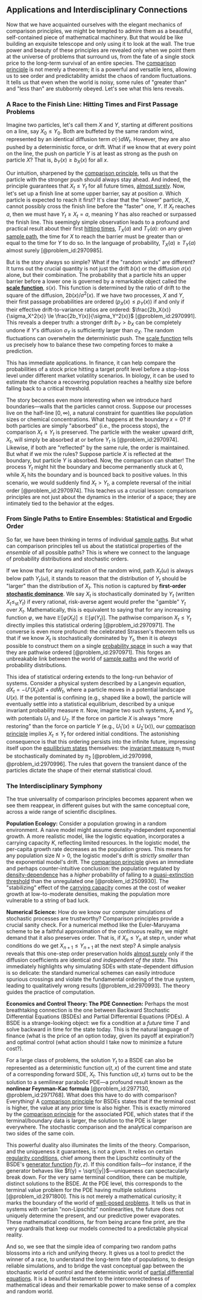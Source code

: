 ## Applications and Interdisciplinary Connections

Now that we have acquainted ourselves with the elegant mechanics of comparison principles, we might be tempted to admire them as a beautiful, self-contained piece of mathematical machinery. But that would be like building an exquisite telescope and only using it to look at the wall. The true power and beauty of these principles are revealed only when we point them at the universe of problems that surround us, from the fate of a single stock price to the long-term survival of an entire species. The [comparison principle](@article_id:165069) is not merely a theorem; it is a powerful and versatile lens, allowing us to see order and predictability amidst the chaos of random fluctuations. It tells us that even when the world is noisy, some rules of "greater than" and "less than" are stubbornly obeyed. Let's see what this lens reveals.

### A Race to the Finish Line: Hitting Times and First Passage Problems

Imagine two particles, let's call them $X$ and $Y$, starting at different positions on a line, say $X_0 \le Y_0$. Both are buffeted by the same random wind, represented by an identical diffusion term $\sigma(\cdot) dW_t$. However, they are also pushed by a deterministic force, or drift. What if we know that at every point on the line, the push on particle $Y$ is at least as strong as the push on particle $X$? That is, $b_Y(x) \ge b_X(x)$ for all $x$.

Our intuition, sharpened by the [comparison principle](@article_id:165069), tells us that the particle with the stronger push should always stay ahead. And indeed, the principle guarantees that $X_t \le Y_t$ for all future times, [almost surely](@article_id:262024). Now, let's set up a finish line at some upper barrier, say at position $a$. Which particle is expected to reach it first? It's clear that the "slower" particle, $X$, cannot possibly cross the finish line before the "faster" one, $Y$. If $X_t$ reaches $a$, then we must have $Y_t \ge X_t = a$, meaning $Y$ has also reached or surpassed the finish line. This seemingly simple observation leads to a profound and practical result about their first [hitting times](@article_id:266030), $T_X(a)$ and $T_Y(a)$: on any given [sample path](@article_id:262105), the time for $X$ to reach the barrier must be greater than or equal to the time for $Y$ to do so. In the language of probability, $T_X(a) \ge T_Y(a)$ almost surely [@problem_id:2970985].

But is the story always so simple? What if the "random winds" are different? It turns out the crucial quantity is not just the drift $b(x)$ or the diffusion $\sigma(x)$ alone, but their combination. The probability that a particle hits an upper barrier before a lower one is governed by a remarkable object called the **[scale function](@article_id:200204)**, $s(x)$. This function is determined by the ratio of drift to the square of the diffusion, $2b(x)/\sigma^2(x)$. If we have two processes, $X$ and $Y$, their first passage probabilities are ordered ($p_X(x) \le p_Y(x)$) if and only if their effective drift-to-variance ratios are ordered: $\frac{2b_X(x)}{\sigma_X^2(x)} \le \frac{2b_Y(x)}{\sigma_Y^2(x)}$ [@problem_id:2970991]. This reveals a deeper truth: a stronger drift $b_Y > b_X$ can be completely undone if $Y$'s diffusion $\sigma_Y$ is sufficiently larger than $\sigma_X$. The random fluctuations can overwhelm the deterministic push. The [scale function](@article_id:200204) tells us precisely how to balance these two competing forces to make a prediction.

This has immediate applications. In finance, it can help compare the probabilities of a stock price hitting a target profit level before a stop-loss level under different market volatility scenarios. In biology, it can be used to estimate the chance a recovering population reaches a healthy size before falling back to a critical threshold.

The story becomes even more interesting when we introduce hard boundaries—walls that the particles cannot cross. Suppose our processes live on the half-line $[0, \infty)$, a natural constraint for quantities like population sizes or chemical concentrations. What happens at the boundary $x=0$? If both particles are simply "absorbed" (i.e., the process stops), the comparison $X_t \le Y_t$ is preserved. The particle with the weaker upward drift, $X_t$, will simply be absorbed at or before $Y_t$ is [@problem_id:2970974]. Likewise, if both are "reflected" by the same rule, the order is maintained. But what if we mix the rules? Suppose particle $X$ is reflected at the boundary, but particle $Y$ is absorbed. Now, the comparison can shatter! The process $Y_t$ might hit the boundary and become permanently stuck at $0$, while $X_t$ hits the boundary and is bounced back to positive values. In this scenario, we would suddenly find $X_t > Y_t$, a complete reversal of the initial order [@problem_id:2970974]. This teaches us a crucial lesson: comparison principles are not just about the dynamics in the interior of a space; they are intimately tied to the behavior at the edges.

### From Single Paths to Entire Ensembles: Statistical and Ergodic Order

So far, we have been thinking in terms of individual [sample paths](@article_id:183873). But what can comparison principles tell us about the statistical properties of the *ensemble* of all possible paths? This is where we connect to the language of probability distributions and stochastic orders.

If we know that for any realization of the random wind, path $X_t(\omega)$ is always below path $Y_t(\omega)$, it stands to reason that the distribution of $Y_t$ should be "larger" than the distribution of $X_t$. This notion is captured by **first-order [stochastic dominance](@article_id:142472)**. We say $X_t$ is stochastically dominated by $Y_t$ (written $X_t \le_{\text{st}} Y_t$) if every rational, risk-averse agent would prefer the "gamble" $Y_t$ over $X_t$. Mathematically, this is equivalent to saying that for any increasing function $\varphi$, we have $\mathbb{E}[\varphi(X_t)] \le \mathbb{E}[\varphi(Y_t)]$. The pathwise comparison $X_t \le Y_t$ directly implies this statistical ordering [@problem_id:2970971]. The converse is even more profound: the celebrated Strassen's theorem tells us that if we know $X_t$ is stochastically dominated by $Y_t$, then it is *always* possible to construct them on a single [probability space](@article_id:200983) in such a way that they are pathwise ordered [@problem_id:2970971]. This forges an unbreakable link between the world of [sample paths](@article_id:183873) and the world of probability distributions.

This idea of statistical ordering extends to the long-run behavior of systems. Consider a physical system described by a Langevin equation, $dX_t = -U'(X_t)dt + \sigma dW_t$, where a particle moves in a potential landscape $U(x)$. If the potential is confining (e.g., shaped like a bowl), the particle will eventually settle into a statistical equilibrium, described by a unique invariant probability measure $\pi$. Now, imagine two such systems, $X_t$ and $Y_t$, with potentials $U_1$ and $U_2$. If the force on particle $X$ is always "more restoring" than the force on particle $Y$ (e.g., $U_1'(x) \ge U_2'(x)$), our [comparison principle](@article_id:165069) implies $X_t \le Y_t$ for ordered initial conditions. The astonishing consequence is that this ordering persists into the infinite future, impressing itself upon the [equilibrium states](@article_id:167640) themselves: the [invariant measure](@article_id:157876) $\pi_1$ must be stochastically dominated by $\pi_2$ [@problem_id:2970998, @problem_id:2970996]. The rules that govern the transient dance of the particles dictate the shape of their eternal statistical cloud.

### The Interdisciplinary Symphony

The true universality of comparison principles becomes apparent when we see them reappear, in different guises but with the same conceptual core, across a wide range of scientific disciplines.

**Population Ecology:** Consider a population growing in a random environment. A naive model might assume density-independent exponential growth. A more realistic model, like the logistic equation, incorporates a carrying capacity $K$, reflecting limited resources. In the logistic model, the per-capita growth rate decreases as the population grows. This means for any population size $N>0$, the logistic model's drift is *strictly smaller* than the exponential model's drift. The [comparison principle](@article_id:165069) gives an immediate and perhaps counter-intuitive conclusion: the population regulated by [density-dependence](@article_id:204056) has a *higher* probability of falling to a [quasi-extinction threshold](@article_id:193633) than the unregulated one [@problem_id:2509930]. The "stabilizing" effect of the [carrying capacity](@article_id:137524) comes at the cost of weaker growth at low-to-moderate densities, making the population more vulnerable to a string of bad luck.

**Numerical Science:** How do we know our computer simulations of stochastic processes are trustworthy? Comparison principles provide a crucial sanity check. For a numerical method like the Euler-Maruyama scheme to be a faithful approximation of the continuous reality, we might demand that it also preserves order. That is, if $X_n \le Y_n$ at step $n$, under what conditions do we get $X_{n+1} \le Y_{n+1}$ at the next step? A simple analysis reveals that this one-step order preservation holds [almost surely](@article_id:262024) only if the diffusion coefficients are identical *and independent of the state*. This immediately highlights why simulating SDEs with state-dependent diffusion is so delicate: the standard numerical schemes can easily introduce spurious crossings and violate the fundamental ordering of the true system, leading to qualitatively wrong results [@problem_id:2970993]. The theory guides the practice of computation.

**Economics and Control Theory: The PDE Connection:** Perhaps the most breathtaking connection is the one between Backward Stochastic Differential Equations (BSDEs) and Partial Differential Equations (PDEs). A BSDE is a strange-looking object: we fix a condition at a *future* time $T$ and solve backward in time for the state today. This is the natural language of finance (what is the price of an option today, given its payoff at expiration?) and optimal control (what action should I take now to minimize a future cost?).

For a large class of problems, the solution $Y_t$ to a BSDE can also be represented as a deterministic function $u(t,x)$ of the current time and state of a corresponding forward SDE, $X_t$. This function $u(t,x)$ turns out to be the solution to a semilinear parabolic PDE—a profound result known as the **nonlinear Feynman-Kac formula** [@problem_id:2977130, @problem_id:2971768]. What does this have to do with comparison? Everything! A [comparison principle](@article_id:165069) for BSDEs states that if the terminal cost is higher, the value at any prior time is also higher. This is exactly mirrored by the [comparison principle](@article_id:165069) for the associated PDE, which states that if the terminal/boundary data is larger, the solution to the PDE is larger everywhere. The stochastic comparison and the analytical comparison are two sides of the same coin.

This powerful duality also illuminates the limits of the theory. Comparison, and the uniqueness it guarantees, is not a given. It relies on certain [regularity conditions](@article_id:166468), chief among them the Lipschitz continuity of the BSDE's [generator function](@article_id:183943) $f(y,z)$. If this condition fails—for instance, if the generator behaves like $f(y) = \sqrt{|y|}$—uniqueness can spectacularly break down. For the very same terminal condition, there can be multiple, distinct solutions to the BSDE. At the PDE level, this corresponds to the terminal value problem for the PDE having multiple solutions [@problem_id:2971800]. This is not merely a mathematical curiosity; it marks the boundary of the world of [well-posed problems](@article_id:175774). It tells us that in systems with certain "non-Lipschitz" nonlinearities, the future does not uniquely determine the present, and our predictive power evaporates. These mathematical conditions, far from being arcane fine print, are the very guardrails that keep our models connected to a predictable physical reality.

And so, we see that the simple idea of comparing two random paths blossoms into a rich and unifying theory. It gives us a tool to predict the winner of a race, to understand the long-term fate of populations, to design reliable simulations, and to bridge the vast conceptual gap between the stochastic world of control and the deterministic world of [partial differential equations](@article_id:142640). It is a beautiful testament to the interconnectedness of mathematical ideas and their remarkable power to make sense of a complex and random world.